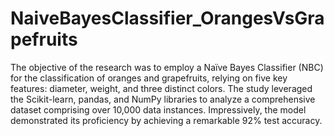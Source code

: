 # NaiveBayesClassifier_OrangesVsGrapefruits
The objective of the research was to employ a Naïve Bayes Classifier (NBC) for the classification of oranges and grapefruits, relying on five key features: diameter, weight, and three distinct colors. The study leveraged the Scikit-learn, pandas, and NumPy libraries to analyze a comprehensive dataset comprising over 10,000 data instances. Impressively, the model demonstrated its proficiency by achieving a remarkable 92% test accuracy.
